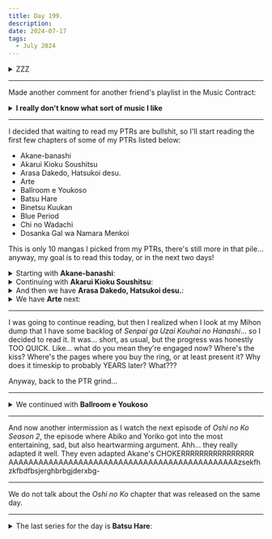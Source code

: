 ```yaml
---
title: Day 199.
description: 
date: 2024-07-17
tags: 
  - July 2024
---
```


<details>
<summary>ZZZ</summary>
Pushing through ZZZ as we meet new characters, and new revelations as well...

Welcome to the cast, Zhu Yuan and Qingyi!

<a href="https://imgur.com/0MOg8mf"><img src="https://i.imgur.com/0MOg8mf.png" title="source: imgur.com" alt="Zhu Yuan and Qingyi"/></a>

And the main villain starts to appear as we delve deep into the conspiracy behind New Eridu...

<a href="https://imgur.com/Kd05Ijy"><img src="https://i.imgur.com/Kd05Ijy.png" title="source: imgur.com" alt="legs"/></a>

Insanely hot lady tho

<a href="https://imgur.com/cRV1NoG"><img src="https://i.imgur.com/cRV1NoG.png" title="source: imgur.com" alt="stare"/></a>

I also C6'd Anton!
<a href="https://imgur.com/arj7VEL"><img src="https://i.imgur.com/arj7VEL.png" title="source: imgur.com" alt="ur so cool bro"/></a>
</details>

-----

Made another comment for another friend's playlist in the Music Contract:

<details>
<summary><b>I really don't know what sort of music I like</b></summary>

**Contractor:** xxxxxxxxx
**Fav Track:** *i'm free*<br>
**Least Fav Track:** *Home*<br>

- **2 + 2 = 5:** *The guitar only sounding at my right ear and the percussion at my left ear in the beginning is so trippy... I love it! The moment it melded into both of my ears are also satisfying* 4/5
- **Life:** *Listening to this is like watching a horror movie where skeletons are coming for you but actually they're just dancers and singers in their previous life and now they're teaching you both how to dance and to sing. I can't help but bop to this. Saxophone solo also bangs* 4/5
- **i'm free:** *Heist movie, James Bond, I can't not vibe to this, what the fuck, this is too good, especially the part before the bridge I think? the melody reminds me of a song I used to hear a lot years ago, and I just love it...* :sob: ** 5/5
- **Summon The Fire:** *Bass(?) and Saxophone beat over drums and electronic sounds as the video displaying abstract display of what people are possibly dreaming when they're high... no lyrics needed, at some point I thought there was lyrics when there isn't, this is just a trip all the way through* 4/5
- **Home:** *This is a chill song that doesn't aim to be something you actively listen (or at least that's what I think), and so I don't have much opinion on it, it's not a bad song or anything but I had to relisten to it twice to find the right words to describe what I feeling for it, and you might say that means this song is replayable, but I am pretty much indifferent about it. The sax solo(?) part is great though* 3/5
- **Boreal Forest:** *Very easy listening, the type of music I can listen to in the background as I work or study, and it's very calming.... at least that's what I thought, until it starts ramping up, perhaps I'll put this music as I try to finish my assignment so that I can feel energized and hurried over as it starts to ramp up... great music, and great sax! Some sax part that I feel were familiar... until I realized it's reminiscent of Stranger Things Title Sequence theme, which I also enjoy* 4/5
- **Spend a Lifetime:** *The strings (like seriously, the strings) are really good, and the chill vocal along with the piano accompanies them well, but this has the same problem as "Home" above, and I do have to relisten to it to find my bearings and I'd say that means I'm indifferent about it* 3/5
- **Disco Ulysses:** *The bass got me to bop my head, and kinda overpowering other sounds lmao, if the bass is taken out this song wouldn't be as interesting* 3/5
- **BIBBIDIBA:** *I already have this on repeat before listening to this playlist so I'm hella biased, but it's such a bop, I don't care if her title is just gibberish nonsense (this and wii-wii-woo), I will always welcome them whenever I'm on some music binge... anyway, anyone else felt like punching the director in the MV too? no? just me? okay...* 5/5
- **Birth4000:** *is this Darude - Sandstorm's older, groovier brother? No, I'm not saying that as a comparison, but I can't help but think of it as I listen to this music. This bangs as well though, and each bubble pops just look satisying in the video lol. I do wish the latter part of the song are less repeated but I can't ask much from an EDM song I think* 4/5
- **In Person:** *Got the weirdest Bo Burnham vibes in the beginning there, but as it goes on, the vibes are getting more like indie music, and the ending is a zany electronic sound that almost sounded like if android farts there (not in a bad way), I enjoyed it but probably not going to replay* 3/5
- **Wide Open:** *This video made me realize I don't have trypophobia, and the song is chill until the middle right until the end where it gets funky slightly, but I don't think I have any strong opinions on it. The vocals and the funky electronic sounds are good though* 3/5

**Overall Thoughts:** I can confidently say some of these records belongs in the genre Jazz, with some on Electronics and stuff, so there you go, that's probably what type of music you liked XD anyway, these tracks are great, with the focus on sax, which I enjoy, thanks for recommending me these!
**Final Score:** **44/60**
</details>

-----

I decided that waiting to read my PTRs are bullshit, so I'll start reading the first few chapters of some of my PTRs listed below:

- Akane-banashi
- Akarui Kioku Soushitsu
- Arasa Dakedo, Hatsukoi desu.
- Arte
- Ballroom e Youkoso
- Batsu Hare
- Binetsu Kuukan
- Blue Period
- Chi no Wadachi
- Dosanka Gal wa Namara Menkoi

This is only 10 mangas I picked from my PTRs, there's still more in that pile... anyway, my goal is to read this today, or in the next two days!

<details>
<summary>
Starting with <b>Akane-banashi</b>:
</summary>
I want to read this up to the tenth chapter, (only ended up reading up to the third chapter), the art so far is good, the plot and the use of Rakugo is intriguing (even if I think some things are not properly translated, I believe they're heading towards a good direction here with the translation), and Akane is so funny XD she's like Luffy if he doesn't talk about meat every time but instead talks about Rakugo
</details>

<details>
<summary>
Continuing with <b>Akarui Kioku Soushitsu</b>:
</summary>
I had to go more than three chapters for this one cause it's a 4-koma apparently (yikes), five chapters of this and it's just pure fluff about a girl who has amnesia (Arisa) and forget about everything including her girlfriend, the welder Mari-san, and her attempts to remember everything. It's more comedic than dramatic though, so I just found myself smiling whilst reading this. I also want to read this to the finish... but I digress
</details>

<details>
<summary>
And then we have <b>Arasa Dakedo, Hatsukoi desu.</b>:
</summary>
This is also a short manga (10 pages per chapter type of manga), so I have to extend it to five chapters as well to make it fair. The story is about a 28 year old girl Yamamoto-san who confessed that she never dated anyone before to her 32 year old boyfriend, Ueno-san but it turns out the boyfriend also has no experience before this as well! the art is really lovely, I especially love Yamamoto panicky face, the type of panicking face you can see in an anime where their eyes just goes into this white circle... there's also Kurata, their mutual friends who matchmake them, and she is also really cute (reminds me of Kansai from *Chikan Otoko* in a way)

I have to say, for this manga, I really do want to continue reading cause it's so fluffy... but I gotta be strong and continue reading everything else. This manga will probably be the first one on this PTR list that I finish though, since it's short, finished, and fluffy all the way.
</details>

<details>
<summary>
We have <b>Arte</b> next:
</summary>
This one is more like a classic mainstream manga with 50 pages first chapter and 30 pages for the subsequent chapter, so I will be reviewing the first three chapters. The story follows Arte, a princess in the Reinassance era who wants to be a painter. To tell you more of the story is to make a summary, so I'll just continue with my feelings about the series so far. The art is gorgeous, as it is touted to be when my friend recommended me this manga. Arte reminds me of Akane, and the story progression is a bit similar as the girls both prove themselves to be capable. Arte, however, comes off stronger because of the plot differences and the period this takes on. I also do learn a lot about the process of painting from these short three chapters, so any manga that can educate me on topics I don't know about previously is a welcome. Arte is a strong character, and I wish to read more than three chapters too for this one.
</details>

-----

I was going to continue reading, but then I realized when I look at my Mihon dump that I have some backlog of *Senpai ga Uzai Kouhai no Hanashi*... so I decided to read it. It was... short, as usual, but the progress was honestly TOO QUICK. Like... what do you mean they're engaged now? Where's the kiss? Where's the pages where you buy the ring, or at least present it? Why does it timeskip to probably YEARS later? What???

Anyway, back to the PTR grind...

-----

<details>
<summary>
We continued with <b>Ballroom e Youkoso</b>
</summary>
If dance is a sport- okay, it's not an *IF*, Dance IS a sport, and this manga portrays it as elegantly as it should, and also portrays the intensity that these competition brings, the ego that these dancers has, it's insane.... their glares are so intense that I want to look away from him, but I just keep reading away. for this manga, they seem to be monthly because the three chap I read is about the size of the first volume, so the progression is... very quick, like... too quick, at times. Sadly, this means that this manga is not something I want to consume rapidly, because of the long chapter page, but I would like to continue them when I have time, that's for sure
</details>

-----

And now another intermission as I watch the next episode of *Oshi no Ko Season 2*, the episode where Abiko and Yoriko got into the most entertaining, sad, but also heartwarming argument. Ahh... they really adapted it well. They even adapted Akane's CHOKERRRRRRRRRRRRRRRR AAAAAAAAAAAAAAAAAAAAAAAAAAAAAAAAAAAAAAAAAAAAAAzsekfhzkfbdfbsjerghbrbgjderxbg-

-----

We do not talk about the *Oshi no Ko* chapter that was released on the same day.

-----

<details>
<summary>
The last series for the day is <b>Batsu Hare</b>:
</summary>
This is some peak trash, I love it, the only reason why I'm not binging this to the finish is because this is not finished, and it's still ongoing... the plot is something I cannot describe to you, cause I'll probably combust just trying to explain it, and I'd rather not do that- yeah, this manga has some NTR, sure, you can have that at least
</details>